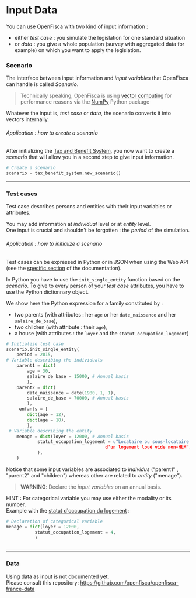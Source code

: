 # Input Data

  You can use OpenFisca with two kind of input information :
  - either *test case* : you simulate the legislation for one standard situation
  - or *data* : you give a whole population (survey with aggregated data for example) on which you want to apply the legislation. 

### Scenario

The interface between input information and *input variables* that OpenFisca can handle is called *Scenario*.

> Technically speaking, OpenFisca is using [vector computing](thinking-in-vectors.md) for performance reasons via the [NumPy](http://www.numpy.org/) Python package

Whatever the input is, *test case* or *data*, the scenario converts it into vectors internally.

###### Application : how to create a scenario

After initializing the [Tax and Benefit System](tax_and_benefit_system.md), you now want to create a *scenario* that will allow you in a second step to give input information.

```python
# Create a scenario
scenario = tax_benefit_system.new_scenario()

```
---

### Test cases 

Test case describes persons and entities with their input variables or attributes.

You may add information at *individual* level or at *entity* level.  
One input is crucial and shouldn't be forgotten : the *period* of the simulation.

###### Application : how to initialize a scenario
Test cases can be expressed in Python or in JSON when using the Web API (see the [specific section](openfisca-web-api/json-data-structures.md) of the documentation).

In Python you have to use the `init_single_entity` function based on the *scenario*. To give to every person of your *test case* attributes, you have to use the Python dictionnary object.

We show here the Python expression for a family constituted by :
- two parents (with attributes : her `age` or her `date_naissance` and her `salaire_de_base`),
- two children (with attribute : their `age`),
- a house (with attributes : the `loyer` and the `statut_occupation_logement`)

```python
# Initialize test case
scenario.init_single_entity(
    period = 2015, 
# Variable describing the individuals
    parent1 = dict(
        age = 30,
        salaire_de_base = 15000, # Annual basis
        ),
    parent2 = dict(
        date_naissance = date(1980, 1, 1),
        salaire_de_base = 70000, # Annual basis
        ),
     enfants = [
        dict(age = 12),
        dict(age = 18),
        ],
 # Variable describing the entity
    menage = dict(loyer = 12000, # Annual basis
            statut_occupation_logement = u"Locataire ou sous-locataire 
                                      d'un logement loué vide non-HLM",
            ),
    )
   ```

Notice that some input variables are associated to *individus* ("parent1" , "parent2" and "children") whereas other are related to *entity* ("menage").

> **WARNING**: Declare the *input variables* on an annual basis.

HINT : For categorical variable you may use either the modality or its number.   
Example with the [statut d'occupation du logement](https://legislation.openfisca.fr/variables/statut_occupation_logement) :
 ``` python
 # Declaration of categorical variable
 menage = dict(loyer = 12000,
            statut_occupation_logement = 4,
            )
            
```
---

### Data
Using data as input is not documented yet.    
Please consult this repository:
https://github.com/openfisca/openfisca-france-data